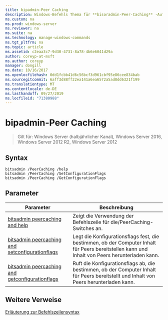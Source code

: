```yaml
---
title: bipadmin-Peer Caching
description: Windows-Befehls Thema für **bisoradmin-Peer-Caching** -Auflistung der Peer Cache-Switches.
ms.custom: na
ms.prod: windows-server
ms.reviewer: na
ms.suite: na
ms.technology: manage-windows-commands
ms.tgt_pltfrm: na
ms.topic: article
ms.assetid: c2eaa3c7-9d30-4731-8a78-4b6e6041d29a
author: coreyp-at-msft
ms.author: coreyp
manager: dongill
ms.date: 10/16/2017
ms.openlocfilehash: 0dd1fcbb41d6c56bcf3d961cbf95e86cee834bab
ms.sourcegitcommit: 6aff3d88ff22ea141a6ea6572a5ad8dd6321f199
ms.translationtype: MT
ms.contentlocale: de-DE
ms.lasthandoff: 09/27/2019
ms.locfileid: "71380988"
---
```

# <a name="bitsadmin-peercaching"></a>bipadmin-Peer Caching

>Gilt für: Windows Server (halbjährlicher Kanal), Windows Server 2016, Windows Server 2012 R2, Windows Server 2012

## <a name="syntax"></a>Syntax
```
bitsadmin /PeerCaching /help
bitsadmin /PeerCaching /SetConfigurationFlags
bitsadmin /PeerCaching /GetConfigurationFlags
```
## <a name="parameters"></a>Parameter
|Parameter|Beschreibung|
|-------|--------|
|[bitsadmin peercaching and help](bitsadmin-peercaching-and-help.md)|Zeigt die Verwendung der Befehlszeile für die/PeerCaching-Switches an.|
|[bitsadmin peercaching and setconfigurationflags](bitsadmin-peercaching-and-setconfigurationflags.md)|Legt die Konfigurationsflags fest, die bestimmen, ob der Computer Inhalt für Peers bereitstellen kann und Inhalt von Peers herunterladen kann.|
|[bitsadmin peercaching and getconfigurationflags](bitsadmin-peercaching-and-getconfigurationflags.md)|Ruft die Konfigurationsflags ab, die bestimmen, ob der Computer Inhalt für Peers bereitstellt und Inhalt von Peers herunterladen kann.|
## <a name="additional-references"></a>Weitere Verweise
[Erläuterung zur Befehlszeilensyntax](command-line-syntax-key.md)
